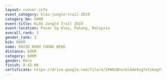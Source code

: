 ```yaml
---
layout: runner-info 
event_category: klau-jungle-trail-2019 
category_km: 60KM 
event-title: KLAU Jungle Trail 2019 
event-location: Pasar Sg Klau, Pahang, Malaysia 
overall_rank: 3
gender_rank: 3
bib: 6009
name: DAVID KHOO CHONG BENG
distance: 60KM
category: 60KM
gender: Male
finish: 8-42-00
certificate: https-//drive.google.com/file/d/1PWOuBnscXlAdeXvg7xtskogYskziCSED/view?usp=sharing
---
```

